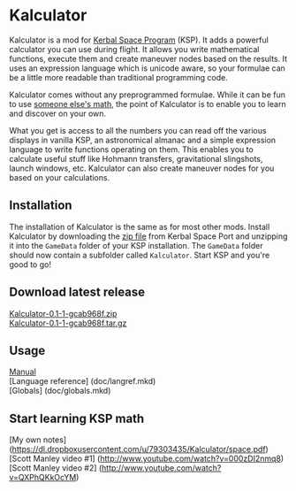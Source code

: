Kalculator
==========

Kalculator is a mod for [Kerbal Space Program](http://www.kerbalspaceprogram.com) (KSP). It adds a powerful calculator you can use during flight. It allows you write mathematical functions, execute them and create maneuver nodes based on the results. It uses an expression language which is unicode aware, so your formulae can be a little more readable than traditional programming code.

Kalculator comes without any preprogrammed formulae. While it can be fun to use [someone else's math](https://github.com/MuMech/MechJeb2), the point of Kalculator is to enable you to learn and discover on your own.

What you get is access to all the numbers you can read off the various displays in vanilla KSP, an astronomical almanac and a simple expression language to write functions operating on them. This enables you to calculate useful stuff like Hohmann transfers, gravitational slingshots, launch windows, etc. Kalculator can also create maneuver nodes for you based on your calculations.

## Installation
The installation of Kalculator is the same as for most other mods. Install Kalculator by downloading the [zip file](https://dl.dropboxusercontent.com/u/79303435/Kalculator/Kalculator-0.1-1-gcab968f.zip) from Kerbal Space Port and unzipping it into the `GameData` folder of your KSP installation. The `GameData` folder should now contain a subfolder called `Kalculator`. Start KSP and you're good to go!

## Download latest release
[Kalculator-0.1-1-gcab968f.zip](https://dl.dropboxusercontent.com/u/79303435/Kalculator/Kalculator-0.1-1-gcab968f.zip) <br/>
[Kalculator-0.1-1-gcab968f.tar.gz](https://dl.dropboxusercontent.com/u/79303435/Kalculator/Kalculator-0.1-1-gcab968f.tar.gz)

## Usage
[Manual](doc/manual.mkd) <br/>
[Language reference] (doc/langref.mkd) <br/>
[Globals] (doc/globals.mkd) <br/>

## Start learning KSP math

[My own notes] (https://dl.dropboxusercontent.com/u/79303435/Kalculator/space.pdf) <br/>
[Scott Manley video #1] (http://www.youtube.com/watch?v=000zDI2nmq8) <br/>
[Scott Manley video #2] (http://www.youtube.com/watch?v=QXPhQKkOcYM) <br/>


